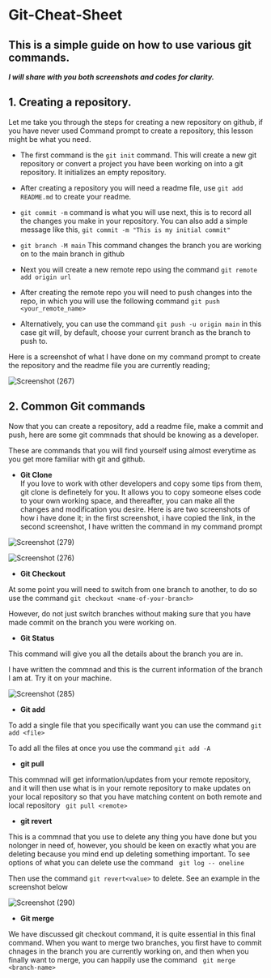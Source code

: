 # Git-Cheat-Sheet

## This is a simple guide on how to use various git commands. 

***I will share with you both screenshots and codes for clarity.***

## 1. **Creating a repository.**

Let me take you through the steps for creating a new repository on github, if you have never used Command prompt to create a repository, this lesson might be what you need.

- The first command is the `git init` command. This will create a new git repository or convert a project you have been working on into a git repository. It initializes an empty repository.

- After creating a repository you will need a readme file, use `git add README.md` to create your readme.

- `git commit -m` command is what you will use next, this is to record all the changes you make in your repository. You can also add a simple message like this, `git commit -m "This is my initial commit" `

- `git branch -M main` This command changes the branch you are working on to the main branch in github

- Next you will create a new remote repo using the command `git remote add origin url`

- After creating the remote repo you will need to push changes into the repo, in which you will use the following command `git push <your_remote_name>`

- Alternatively, you can use the command `git push -u origin main` in this case git will, by default, choose your current branch as the branch to push to.

Here is a screenshot of what I have done on my command prompt to create the repository and the readme file you are currently reading;

![Screenshot (267)](https://user-images.githubusercontent.com/58620711/154179425-1d4e88ac-f844-4de5-8040-e9006e987e25.png)


##  2. **Common Git commands**

Now that you can create a repository, add a readme file, make a commit and push, here are some git commnads that should be knowing as a developer.

These are commands that you will find yourself using almost everytime as you get more familiar with git and github.

- **Git Clone**   
If you love to work with other developers and copy some tips from them, git clone is definetely for you. It allows you to copy someone elses code to your own working space, and thereafter, you can make all the changes and modification you desire. Here is are two screenshots of how i have done it; in the first screenshot, i have copied the link, in the second screenshot, I have written the command in my command prompt


![Screenshot (279)](https://user-images.githubusercontent.com/58620711/154206843-dde98044-535f-48cd-903b-e882c0913364.png)


![Screenshot (276)](https://user-images.githubusercontent.com/58620711/154206907-d021a26c-3c1a-4cb6-8c50-a75916f36cf4.png)

- **Git Checkout**
 
 At some point you will need to switch from one branch to another, to do so use the command `git checkout <name-of-your-branch>`
 
 However, do not just switch branches without making sure that you have made commit on the branch you were working on.
 
 - **Git Status**

 This command will give you all the details about the branch you are in. 
 
 I have written the commnad and this is the current information of the branch I am at. Try it on your machine.
 
 ![Screenshot (285)](https://user-images.githubusercontent.com/58620711/154209390-b2e4bec1-9981-4ef6-9ef8-d0898238a0ec.png)
 
 - **Git add**

To add a single file that you specifically want you can use the command `git add <file>`

To add all the files at once you use the command `git add -A`

- **git pull**

This commnad will get information/updates from your remote repository, and it will then use what is in your remote repository to make updates on your local repository so that you have matching content on both remote and local repository ` git pull <remote>`

- **git revert**

This is a commnad that you use to delete any thing you have done but you nolonger in need of, however, you should be keen on exactly what you are deleting because you mind end up deleting something important. To see options of what you can delete use the command ` git log -- oneline`

Then use the command `git revert<value>` to delete. See an example in the screenshot below


![Screenshot (290)](https://user-images.githubusercontent.com/58620711/154220701-8aa47f2d-0b9a-4d72-8cb8-d157a93a5e68.png)


- **Git merge**

We have discussed git checkout command, it is quite essential in this final command. When you want to merge two branches, you first have to commit chnages in the branch you are currently working on, and then when you finally want to merge, you can happily use the command ` git merge <branch-name>`





 
